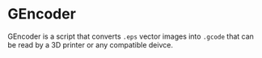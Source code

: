 # GEncoder



GEncoder is a script that converts `.eps` vector images into `.gcode` that can be read by a 3D printer or any compatible deivce.
